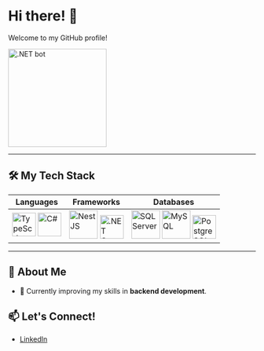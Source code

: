 # Hi there! 👋

Welcome to my GitHub profile! 

<img src="https://github.com/user-attachments/assets/48f7abfe-0e46-4623-98e5-45950d71e65e" alt=".NET bot" width="200" />

---

## 🛠️ My Tech Stack

| **Languages** | **Frameworks** | **Databases** |
|--|--|--|
| <img src="https://cdn.jsdelivr.net/gh/devicons/devicon/icons/typescript/typescript-original.svg" alt="TypeScript" width="48px"> <img src="https://cdn.jsdelivr.net/gh/devicons/devicon/icons/csharp/csharp-original.svg" alt="C#" width="48px"> | <img src="https://cdn.jsdelivr.net/gh/devicons/devicon/icons/nestjs/nestjs-original-wordmark.svg" alt="NestJS" width="58px"> <img src="https://cdn.jsdelivr.net/gh/devicons/devicon/icons/dotnetcore/dotnetcore-original.svg" alt=".NET Core" width="48px"> | <img src="https://cdn.jsdelivr.net/gh/devicons/devicon/icons/microsoftsqlserver/microsoftsqlserver-plain-wordmark.svg" alt="SQL Server" width="58px"> <img src="https://cdn.jsdelivr.net/gh/devicons/devicon/icons/mysql/mysql-original-wordmark.svg" alt="MySQL" width="58px"> <img src="https://cdn.jsdelivr.net/gh/devicons/devicon/icons/postgresql/postgresql-plain-wordmark.svg" alt="PostgreSQL" width="48px"> |

---

## 🌟 About Me

- 🌱 Currently improving my skills in **backend development**.

## 📫 Let's Connect!

- [LinkedIn](https://www.linkedin.com/in/gabriel-monteiro-58706b280/)
